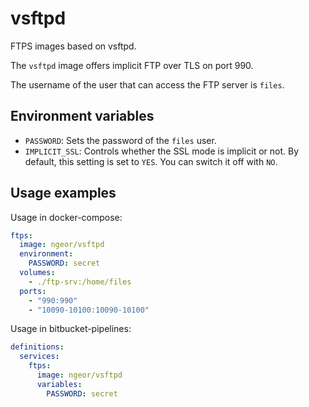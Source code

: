 # vsftpd

FTPS images based on vsftpd.

The `vsftpd` image offers implicit FTP over TLS on port 990.

The username of the user that can access the FTP server is `files`.

## Environment variables

- `PASSWORD`: Sets the password of the `files` user.
- `IMPLICIT_SSL`: Controls whether the SSL mode is implicit or not. By default,
  this setting is set to `YES`. You can switch it off with `NO`.

## Usage examples

Usage in docker-compose:

```yaml
ftps:
  image: ngeor/vsftpd
  environment:
    PASSWORD: secret
  volumes:
    - ./ftp-srv:/home/files
  ports:
    - "990:990"
    - "10090-10100:10090-10100"
```

Usage in bitbucket-pipelines:

```yaml
definitions:
  services:
    ftps:
      image: ngeor/vsftpd
      variables:
        PASSWORD: secret
```
